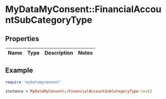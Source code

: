 # MyDataMyConsent::FinancialAccountSubCategoryType

## Properties

| Name | Type | Description | Notes |
| ---- | ---- | ----------- | ----- |

## Example

```ruby
require 'mydatamyconsent'

instance = MyDataMyConsent::FinancialAccountSubCategoryType.new()
```

